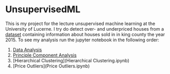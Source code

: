 # UnsupervisedML

This is my project for the lecture unsupervised machine learning at the University of Lucerne. 
I try do detect over- and underpriced houses from a [dataset](https://www.kaggle.com/harlfoxem/housesalesprediction) containing information about houses sold in in king county the year 2015.
To see my analysis run the jupyter notebook in the following order:

1. [Data Analysis](dataAnalytics.ipynb)
2. [Principle Component Analysis](PCA.ipynb)
3. [Hierarchical Clustering](Hierarchical Clustering.ipynb)
4. [Price Outliers](Price Outliers.ipynb)


